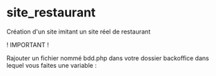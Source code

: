 # site_restaurant
Création d'un site imitant un site réel de restaurant

! IMPORTANT !

Rajouter un fichier nommé bdd.php dans votre dossier backoffice dans lequel vous faites une variable :

<?php
$bdd = new pdo('vos_données_de_bdd');
?>
